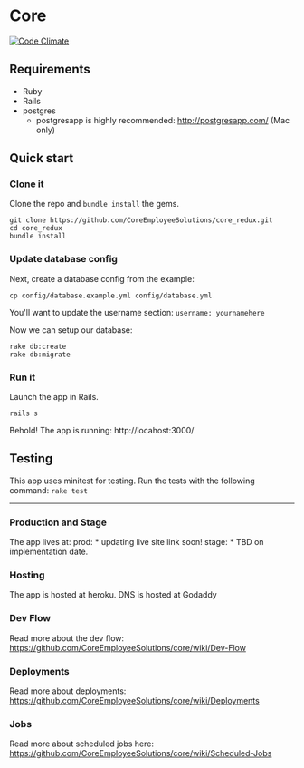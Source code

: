 # Core

[![Code Climate](https://codeclimate.com/repos/576c5b1cb43e07008d001e28/badges/c72d3ca9182ffcfc94b2/gpa.svg)](https://codeclimate.com/repos/576c5b1cb43e07008d001e28/feed)

## Requirements

- Ruby
- Rails
- postgres
    - postgresapp is highly recommended: http://postgresapp.com/ (Mac only)

## Quick start

### Clone it

Clone the repo and `bundle install` the gems.

```
git clone https://github.com/CoreEmployeeSolutions/core_redux.git
cd core_redux
bundle install
```

### Update database config

Next, create a database config from the example:
```
cp config/database.example.yml config/database.yml
```

You'll want to update the username section:
 ` username: yournamehere `

Now we can setup our database:
```
rake db:create
rake db:migrate
```

### Run it

Launch the app in Rails.

```
rails s
```

Behold! The app is running: http://locahost:3000/


## Testing
This app uses minitest for testing. Run the tests with the following command:
``` rake test ```

----

### Production and Stage
The app lives at:
prod:  * updating live site link soon!
stage: * TBD on implementation date.

### Hosting
The app is hosted at heroku.
DNS is hosted at Godaddy

### Dev Flow
Read more about the dev flow: https://github.com/CoreEmployeeSolutions/core/wiki/Dev-Flow

### Deployments
Read more about deployments: https://github.com/CoreEmployeeSolutions/core/wiki/Deployments

### Jobs
Read more about scheduled jobs here: https://github.com/CoreEmployeeSolutions/core/wiki/Scheduled-Jobs
